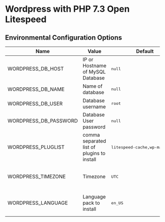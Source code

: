 # Wordpress with PHP 7.3 Open Litespeed

## Environmental Configuration Options

<table>
  <thead>
    <tr>
      <th>Name</th>
      <th>Value</th>
      <th>Default</th>
      <th>Notes</th>
    </tr>
  </thead>
  <tbody>
    <tr>
      <td>WORDPRESS_DB_HOST</td>
      <td>IP or Hostname of MySQL Database</td>
      <td><pre>null</pre></td>
      <td></td>
    </tr>
    <tr>
      <td>WORDPRESS_DB_NAME</td>
      <td>Name of database</td>
      <td><pre>null</pre></td>
      <td></td>
    </tr>
    <tr>
      <td>WORDPRESS_DB_USER</td>
      <td>Database username</td>
      <td><pre>root</pre></td>
      <td></td>
    </tr>
    <tr>
      <td>WORDPRESS_DB_PASSWORD</td>
      <td>Database User password</td>
      <td><pre>null</pre></td>
      <td></td>
    </tr>
    <tr>
      <td>WORDPRESS_PLUGLIST</td>
      <td>comma separated list of plugins to install</td>
      <td><pre>litespeed-cache,wp-mail-smtp</pre></td>
      <td>only runs during initial installation</td>
    </tr>
    <tr>
      <td>WORDPRESS_TIMEZONE</td>
      <td>Timezone</td>
      <td><pre>UTC</pre></td>
      <td>only runs during initial installation</td>
    </tr>
    <tr>
      <td>WORDPRESS_LANGUAGE</td>
      <td>Language pack to install</td>
      <td><pre>en_US</pre></td>
      <td>only runs during initial installation</td>
    </tr>    
  </tbody>
</table>

